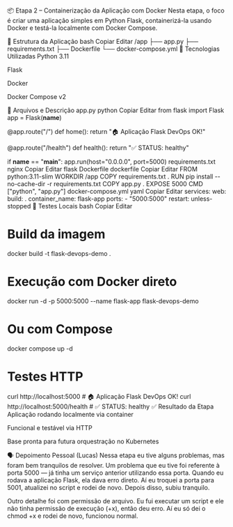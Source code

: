 📦 Etapa 2 – Containerização da Aplicação com Docker
Nesta etapa, o foco é criar uma aplicação simples em Python Flask, containerizá-la usando Docker e testá-la localmente com Docker Compose.

🧱 Estrutura da Aplicação
bash
Copiar
Editar
/app
├── app.py
├── requirements.txt
├── Dockerfile
└── docker-compose.yml
🧰 Tecnologias Utilizadas
Python 3.11

Flask

Docker

Docker Compose v2

📜 Arquivos e Descrição
app.py
python
Copiar
Editar
from flask import Flask
app = Flask(__name__)

@app.route("/")
def home():
    return "🏠 Aplicação Flask DevOps OK!"

@app.route("/health")
def health():
    return "✅ STATUS: healthy"

if __name__ == "__main__":
    app.run(host="0.0.0.0", port=5000)
requirements.txt
nginx
Copiar
Editar
flask
Dockerfile
dockerfile
Copiar
Editar
FROM python:3.11-slim
WORKDIR /app
COPY requirements.txt .
RUN pip install --no-cache-dir -r requirements.txt
COPY app.py .
EXPOSE 5000
CMD ["python", "app.py"]
docker-compose.yml
yaml
Copiar
Editar
services:
  web:
    build: .
    container_name: flask-app
    ports:
      - "5000:5000"
    restart: unless-stopped
🧪 Testes Locais
bash
Copiar
Editar
# Build da imagem
docker build -t flask-devops-demo .

# Execução com Docker direto
docker run -d -p 5000:5000 --name flask-app flask-devops-demo

# Ou com Compose
docker compose up -d

# Testes HTTP
curl http://localhost:5000        # 🏠 Aplicação Flask DevOps OK!
curl http://localhost:5000/health # ✅ STATUS: healthy
✅ Resultado da Etapa
Aplicação rodando localmente via container

Funcional e testável via HTTP

Base pronta para futura orquestração no Kubernetes

🗣️ Depoimento Pessoal (Lucas)
Nessa etapa eu tive alguns problemas, mas foram bem tranquilos de resolver. Um problema que eu tive foi referente à porta 5000 — já tinha um serviço anterior utilizando essa porta. Quando eu rodava a aplicação Flask, ela dava erro direto. Aí eu troquei a porta para 5001, atualizei no script e rodei de novo. Depois disso, subiu tranquilo.

Outro detalhe foi com permissão de arquivo. Eu fui executar um script e ele não tinha permissão de execução (+x), então deu erro. Aí eu só dei o chmod +x e rodei de novo, funcionou normal.

